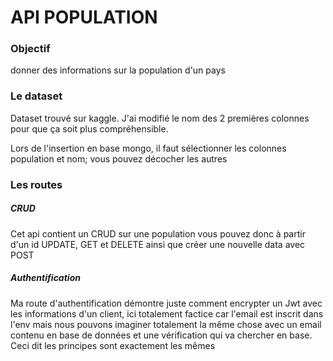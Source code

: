 # API POPULATION

### Objectif 

donner des informations sur la population d'un pays

### Le dataset
Dataset trouvé sur kaggle. J'ai modifié le nom des 2 premières colonnes pour que ça soit
plus compréhensible.

Lors de l'insertion en base mongo, il faut sélectionner les colonnes population et nom;
vous pouvez décocher les autres

### Les routes

##### CRUD

Cet api contient un CRUD sur une population vous pouvez donc à partir d'un id
UPDATE, GET et DELETE ainsi que créer une nouvelle data avec POST

##### Authentification

Ma route d'authentification démontre juste comment encrypter un Jwt avec les informations
d'un client, ici totalement factice car l'email est inscrit dans l'env
mais nous pouvons imaginer totalement la même chose avec un email contenu en base de données et une
vérification qui va chercher en base. Ceci dit les principes sont exactement les mêmes